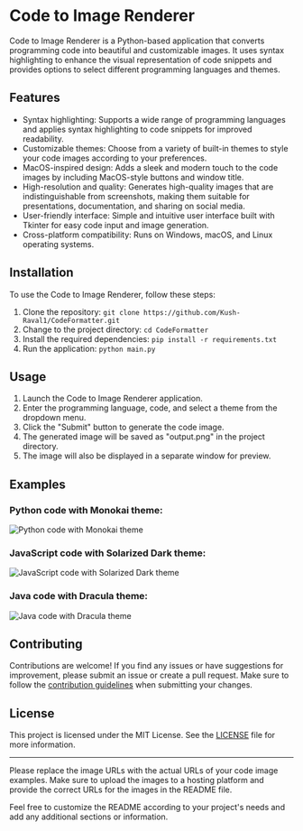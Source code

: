 # Code to Image Renderer


Code to Image Renderer is a Python-based application that converts programming code into beautiful and customizable images. It uses syntax highlighting to enhance the visual representation of code snippets and provides options to select different programming languages and themes.

## Features

- Syntax highlighting: Supports a wide range of programming languages and applies syntax highlighting to code snippets for improved readability.
- Customizable themes: Choose from a variety of built-in themes to style your code images according to your preferences.
- MacOS-inspired design: Adds a sleek and modern touch to the code images by including MacOS-style buttons and window title.
- High-resolution and quality: Generates high-quality images that are indistinguishable from screenshots, making them suitable for presentations, documentation, and sharing on social media.
- User-friendly interface: Simple and intuitive user interface built with Tkinter for easy code input and image generation.
- Cross-platform compatibility: Runs on Windows, macOS, and Linux operating systems.

## Installation

To use the Code to Image Renderer, follow these steps:

1. Clone the repository: `git clone https://github.com/Kush-Raval1/CodeFormatter.git`
2. Change to the project directory: `cd CodeFormatter`
3. Install the required dependencies: `pip install -r requirements.txt`
4. Run the application: `python main.py`

## Usage

1. Launch the Code to Image Renderer application.
2. Enter the programming language, code, and select a theme from the dropdown menu.
3. Click the "Submit" button to generate the code image.
4. The generated image will be saved as "output.png" in the project directory.
5. The image will also be displayed in a separate window for preview.

## Examples

### Python code with Monokai theme:

![Python code with Monokai theme](https://i.ibb.co/sRGVQx3/output.png)

### JavaScript code with Solarized Dark theme:

![JavaScript code with Solarized Dark theme](https://i.ibb.co/GtztpFF/output.png)

### Java code with Dracula theme:

![Java code with Dracula theme](https://i.ibb.co/MhcNC48/output.png)

## Contributing

Contributions are welcome! If you find any issues or have suggestions for improvement, please submit an issue or create a pull request. Make sure to follow the [contribution guidelines](docs/CONTRIBUTING.md) when submitting your changes.

## License

This project is licensed under the MIT License. See the [LICENSE](LICENSE) file for more information.

---

Please replace the image URLs with the actual URLs of your code image examples. Make sure to upload the images to a hosting platform and provide the correct URLs for the images in the README file.

Feel free to customize the README according to your project's needs and add any additional sections or information.
